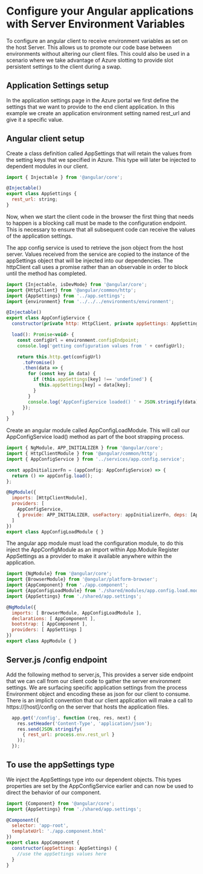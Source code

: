# Configure your Angular applications with Server Environment Variables

To configure an angular client to receive environment variables as set on the host Server. This allows us to promote our code base between environments without altering our client files. This could also be used in a scenario where we take advantage of Azure slotting to provide slot persistent settings to the client during a swap.

## Application Settings setup

In the application settings page in the Azure portal we first define the settings that we want to provide to the end client application. In this example we create an application environment setting named rest_url and give it a specific value.

## Angular client setup

Create a class definition called AppSettings that will retain the values from the setting keys that we specified in Azure. This type will later be injected to dependent modules in our client.

```js
import { Injectable } from '@angular/core';

@Injectable()
export class AppSettings {
  rest_url: string;
}
```

Now, when we start the client code in the browser the first thing that needs to happen is a blocking call must be made to the configuration endpoint. This is necessary to ensure that all subsequent code can receive the values of the application settings.

The app config service is used to retrieve the json object from the host server. Values received from the service are copied to the instance of the appSettings object that will be injected into our dependencies. The httpClient call uses a promise rather than an observable in order to block until the method has completed.

```js
import {Injectable, isDevMode} from '@angular/core';
import {HttpClient} from '@angular/common/http';
import {AppSettings} from '../app.settings';
import {environment} from '../../../environments/environment';

@Injectable()
export class AppConfigService {
  constructor(private http: HttpClient, private appSettings: AppSettings) { }

  load(): Promise<void> {
    const configUrl = environment.configEndpoint;
    console.log('getting configuration values from ' + configUrl);

    return this.http.get(configUrl)
      .toPromise()
      .then(data => {
        for (const key in data) {
          if (this.appSettings[key] !== 'undefined') {
            this.appSettings[key] = data[key];
          }
        }
        console.log('AppConfigService loaded() ' + JSON.stringify(data));
      });
  }
}
```

Create an angular module called AppConfigLoadModule. This will call our AppConfigService load() method as part of the boot strapping process.

```js
import { NgModule, APP_INITIALIZER } from '@angular/core';
import { HttpClientModule } from '@angular/common/http';
import { AppConfigService } from '../services/app.config.service';

const appInitializerFn = (appConfig: AppConfigService) => {
  return () => appConfig.load();
};

@NgModule({
  imports: [HttpClientModule],
  providers: [
    AppConfigService,
    { provide: APP_INITIALIZER, useFactory: appInitializerFn, deps: [AppConfigService], multi: true }
  ]
})
export class AppConfigLoadModule { }
```

The angular app module must load the configuration module, to do this inject the AppConfigModule as an import within App.Module
Register AppSettings as a provider to make it available anywhere within the application.

```js
import {NgModule} from '@angular/core';
import {BrowserModule} from '@angular/platform-browser';
import {AppComponent} from './app.component';
import {AppConfigLoadModule} from './shared/modules/app.config.load.module';
import {AppSettings} from './shared/app.settings';

@NgModule({
  imports: [ BrowserModule, AppConfigLoadModule ],
  declarations: [ AppComponent ],
  bootstrap: [ AppComponent ],
  providers: [ AppSettings ]
})
export class AppModule { }
```

## Server.js /config endpoint

Add the following method to server.js, This provides a server side endpoint that we can call from our client code to gather the server environment settings. We are surfacing specific application settings from the process Environment object and encoding these as json for our client to consume. There is an implicit convention that our client application will make a call to https://[host]/config on the server that hosts the application files.

```js
  app.get('/config', function (req, res, next) {
    res.setHeader('Content-Type', 'application/json');
    res.send(JSON.stringify(
      { rest_url: process.env.rest_url }
    ));
  });
```

## To use the appSettings type

We inject the AppSettings type into our dependent objects. This types properties are set by the AppConfigService earlier and can now be used to direct the behavior of our component.

```js
import {Component} from '@angular/core';
import {AppSettings} from './shared/app.settings';

@Component({
  selector: 'app-root',
  templateUrl: './app.component.html'
})
export class AppComponent {
  constructor(appSettings: AppSettings) {
    //use the appSettings values here
  }
}
```
